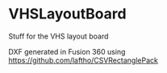 # VHSLayoutBoard
Stuff for the VHS layout board

DXF generated in Fusion 360 using https://github.com/laftho/CSVRectanglePack